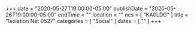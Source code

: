 +++
date = "2020-05-27T19:00:00-05:00"
publishDate = "2020-05-26T19:00:00-05:00"
endTime = ""
location = ""
ncs = [ "KA0LDG" ]
title = "Isolation Net 0527"
categories = [ "Social" ]
dates = [ "" ]
+++
